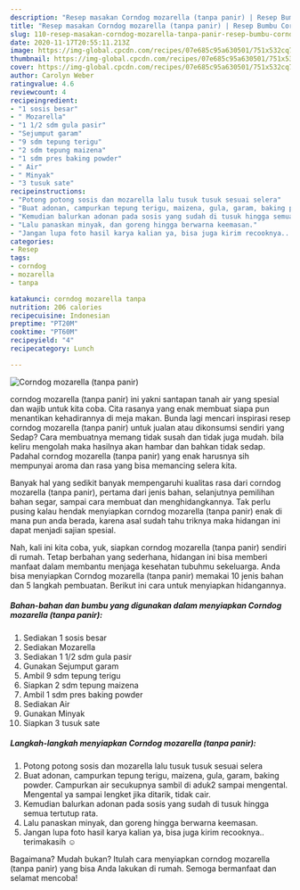 ```yaml
---
description: "Resep masakan Corndog mozarella (tanpa panir) | Resep Bumbu Corndog mozarella (tanpa panir) Yang Sempurna"
title: "Resep masakan Corndog mozarella (tanpa panir) | Resep Bumbu Corndog mozarella (tanpa panir) Yang Sempurna"
slug: 110-resep-masakan-corndog-mozarella-tanpa-panir-resep-bumbu-corndog-mozarella-tanpa-panir-yang-sempurna
date: 2020-11-17T20:55:11.213Z
image: https://img-global.cpcdn.com/recipes/07e685c95a630501/751x532cq70/corndog-mozarella-tanpa-panir-foto-resep-utama.jpg
thumbnail: https://img-global.cpcdn.com/recipes/07e685c95a630501/751x532cq70/corndog-mozarella-tanpa-panir-foto-resep-utama.jpg
cover: https://img-global.cpcdn.com/recipes/07e685c95a630501/751x532cq70/corndog-mozarella-tanpa-panir-foto-resep-utama.jpg
author: Carolyn Weber
ratingvalue: 4.6
reviewcount: 4
recipeingredient:
- "1 sosis besar"
- " Mozarella"
- "1 1/2 sdm gula pasir"
- "Sejumput garam"
- "9 sdm tepung terigu"
- "2 sdm tepung maizena"
- "1 sdm pres baking powder"
- " Air"
- " Minyak"
- "3 tusuk sate"
recipeinstructions:
- "Potong potong sosis dan mozarella lalu tusuk tusuk sesuai selera"
- "Buat adonan, campurkan tepung terigu, maizena, gula, garam, baking powder. Campurkan air secukupnya sambil di aduk2 sampai mengental. Mengental ya sampai lengket jika ditarik, tidak cair."
- "Kemudian balurkan adonan pada sosis yang sudah di tusuk hingga semua tertutup rata."
- "Lalu panaskan minyak, dan goreng hingga berwarna keemasan."
- "Jangan lupa foto hasil karya kalian ya, bisa juga kirim recooknya.. terimakasih ☺️"
categories:
- Resep
tags:
- corndog
- mozarella
- tanpa

katakunci: corndog mozarella tanpa 
nutrition: 206 calories
recipecuisine: Indonesian
preptime: "PT20M"
cooktime: "PT60M"
recipeyield: "4"
recipecategory: Lunch

---
```



![Corndog mozarella (tanpa panir)](https://img-global.cpcdn.com/recipes/07e685c95a630501/751x532cq70/corndog-mozarella-tanpa-panir-foto-resep-utama.jpg)


corndog mozarella (tanpa panir) ini yakni santapan tanah air yang spesial dan wajib untuk kita coba. Cita rasanya yang enak membuat siapa pun menantikan kehadirannya di meja makan.
Bunda lagi mencari inspirasi resep corndog mozarella (tanpa panir) untuk jualan atau dikonsumsi sendiri yang Sedap? Cara membuatnya memang tidak susah dan tidak juga mudah. bila keliru mengolah maka hasilnya akan hambar dan bahkan tidak sedap. Padahal corndog mozarella (tanpa panir) yang enak harusnya sih mempunyai aroma dan rasa yang bisa memancing selera kita.

Banyak hal yang sedikit banyak mempengaruhi kualitas rasa dari corndog mozarella (tanpa panir), pertama dari jenis bahan, selanjutnya pemilihan bahan segar, sampai cara membuat dan menghidangkannya. Tak perlu pusing kalau hendak menyiapkan corndog mozarella (tanpa panir) enak di mana pun anda berada, karena asal sudah tahu triknya maka hidangan ini dapat menjadi sajian spesial.




Nah, kali ini kita coba, yuk, siapkan corndog mozarella (tanpa panir) sendiri di rumah. Tetap berbahan yang sederhana, hidangan ini bisa memberi manfaat dalam membantu menjaga kesehatan tubuhmu sekeluarga. Anda bisa menyiapkan Corndog mozarella (tanpa panir) memakai 10 jenis bahan dan 5 langkah pembuatan. Berikut ini cara untuk menyiapkan hidangannya.

<!--inarticleads1-->

##### Bahan-bahan dan bumbu yang digunakan dalam menyiapkan Corndog mozarella (tanpa panir):

1. Sediakan 1 sosis besar
1. Sediakan  Mozarella
1. Sediakan 1 1/2 sdm gula pasir
1. Gunakan Sejumput garam
1. Ambil 9 sdm tepung terigu
1. Siapkan 2 sdm tepung maizena
1. Ambil 1 sdm pres baking powder
1. Sediakan  Air
1. Gunakan  Minyak
1. Siapkan 3 tusuk sate




<!--inarticleads2-->

##### Langkah-langkah menyiapkan Corndog mozarella (tanpa panir):

1. Potong potong sosis dan mozarella lalu tusuk tusuk sesuai selera
1. Buat adonan, campurkan tepung terigu, maizena, gula, garam, baking powder. Campurkan air secukupnya sambil di aduk2 sampai mengental. Mengental ya sampai lengket jika ditarik, tidak cair.
1. Kemudian balurkan adonan pada sosis yang sudah di tusuk hingga semua tertutup rata.
1. Lalu panaskan minyak, dan goreng hingga berwarna keemasan.
1. Jangan lupa foto hasil karya kalian ya, bisa juga kirim recooknya.. terimakasih ☺️




Bagaimana? Mudah bukan? Itulah cara menyiapkan corndog mozarella (tanpa panir) yang bisa Anda lakukan di rumah. Semoga bermanfaat dan selamat mencoba!
